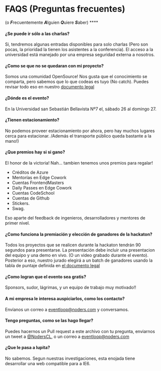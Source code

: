 # FAQS (Preguntas frecuentes)
(o ***F***recuentemente ***A***lguien ***Q***uiere ***S***aber) ****


#### ¿Se puede ir sólo a las charlas?
Si, tendremos algunas entradas disponibles para solo charlas (Pero son pocas, la prioridad la tienen los asistentes a la conferencia).
El acceso a la universidad está manejado por una empresa seguridad externa a nosotros.


#### ¿Como se que no se quedaran con mi proyecto?
Somos una comunidad OpenSource! Nos gusta que el conocimiento se comparta, pero sabemos que lo que codeas es tuyo (No catch).
Puedes revisar todo eso en nuestro [documento legal]('./legal.md')


#### ¿Dónde es el evento?
En la Universidad san Sebastián Bellavista Nº7 el, sábado 26 al domingo 27.


#### ¿Tienen estacionamiento?
No podemos proveer estacionamiento por ahora, pero hay muchos lugares cerca para estacionar.
/Además el transporte público queda bastante a la mano!)


#### ¿Que premios hay si si gano?
El honor de la victoria!
Nah... tambien tenemos unos premios para regalar!

- Créditos de Azure
- Mentorías en Edge Cowork
- Cuentas FrontendMasters
- Daily Passes en Edge Cowork
- Cuentas CodeSchool
- Cuentas de Github
- Stickers.
- Swag.

Eso aparte del feedback de ingenieros, desarrolladores y mentores de primer nivel.


####  ¿Como funciona la premiación y elección de ganadores de la hackaton?

Todos los proyectos que se realicen durante la hackaton tendrán 90 segundos para presentarse.
La presentación debe incluir una presentacion del equipo y una demo en vivo. (O un video grabado durante el evento).
Posterior a eso, nuestro jurado elegirá a un batch de ganadores usando la tabla de puntaje definida en [el documento legal](./legal.md)


#### ¿Como logran que el evento sea gratis?
Sponsors, sudor, lágrimas, y un equipo de trabajo muy motivado!!


#### A mi empresa le interesa auspiciarlos, como los contacto?
Envíanos un correo a [eventloop@noders.com](mailto:eventloop@noders.com) y conversamos.


#### Tengo preguntas, como se las hago llegar?
Puedes hacernos un Pull request a este archivo con tu pregunta, enviarnos un tweet a [@NodersCL](http://twitter.com/noderscl), o un correo a [eventloop@noders.com](mailto:eventloop@noders.com)


#### ¿Que le pasa a lupita?
No sabemos. Segun nuestras investigaciones, esta enojada tiene desarrollar una web compatible para a IE6.
